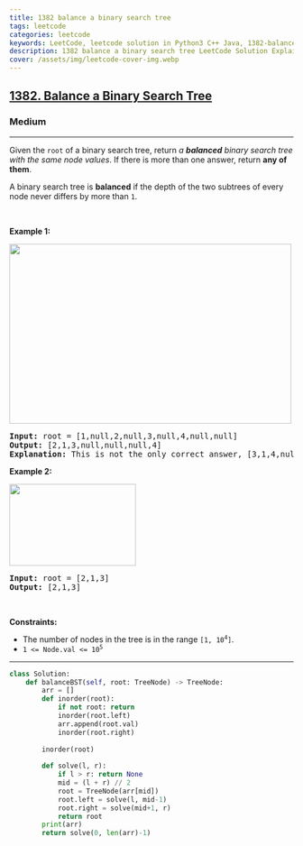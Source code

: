```yaml
---
title: 1382 balance a binary search tree
tags: leetcode
categories: leetcode
keywords: LeetCode, leetcode solution in Python3 C++ Java, 1382-balance-a-binary-search-tree solution
description: 1382 balance a binary search tree LeetCode Solution Explained
cover: /assets/img/leetcode-cover-img.webp
---
```





<h2><a href="https://leetcode.com/problems/balance-a-binary-search-tree/">1382. Balance a Binary Search Tree</a></h2><h3>Medium</h3><hr><div><p>Given the <code>root</code> of a binary search tree, return <em>a <strong>balanced</strong> binary search tree with the same node values</em>. If there is more than one answer, return <strong>any of them</strong>.</p>

<p>A binary search tree is <strong>balanced</strong> if the depth of the two subtrees of every node never differs by more than <code>1</code>.</p>

<p>&nbsp;</p>
<p><strong>Example 1:</strong></p>
<img alt="" src="https://assets.leetcode.com/uploads/2021/08/10/balance1-tree.jpg" style="width: 500px; height: 319px;">
<pre><strong>Input:</strong> root = [1,null,2,null,3,null,4,null,null]
<strong>Output:</strong> [2,1,3,null,null,null,4]
<b>Explanation:</b> This is not the only correct answer, [3,1,4,null,2] is also correct.
</pre>

<p><strong>Example 2:</strong></p>
<img alt="" src="https://assets.leetcode.com/uploads/2021/08/10/balanced2-tree.jpg" style="width: 224px; height: 145px;">
<pre><strong>Input:</strong> root = [2,1,3]
<strong>Output:</strong> [2,1,3]
</pre>

<p>&nbsp;</p>
<p><strong>Constraints:</strong></p>

<ul>
	<li>The number of nodes in the tree is in the range <code>[1, 10<sup>4</sup>]</code>.</li>
	<li><code>1 &lt;= Node.val &lt;= 10<sup>5</sup></code></li>
</ul>
</div>

---




```python
class Solution:
    def balanceBST(self, root: TreeNode) -> TreeNode:
        arr = []
        def inorder(root):
            if not root: return
            inorder(root.left)
            arr.append(root.val)
            inorder(root.right)
        
        inorder(root)
        
        def solve(l, r):
            if l > r: return None
            mid = (l + r) // 2
            root = TreeNode(arr[mid])
            root.left = solve(l, mid-1)
            root.right = solve(mid+1, r)
            return root
        print(arr)
        return solve(0, len(arr)-1)
```
